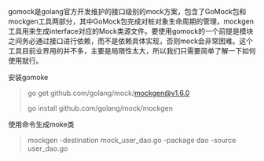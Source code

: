 gomock是golang官方开发维护的接口级别的mock方案，包含了GoMock包和mockgen工具两部分，其中GoMock包完成对桩对象生命周期的管理，mockgen工具用来生成interface对应的Mock类源文件。要使用gomock的一个前提是模块之间务必通过接口进行依赖，而不是依赖具体实现，否则mock会非常困难。这个工具目前业界用的并不多，主要是局限性太大，所以我们只需要简单了解一下如何使用就行。


安装gomoke
>go get github.com/golang/mock/mockgen@v1.6.0
> 
>go install github.com/golang/mock/mockgen

使用命令生成moke类

> mockgen  -destination mock_user_dao.go -package dao -source user_dao.go 

